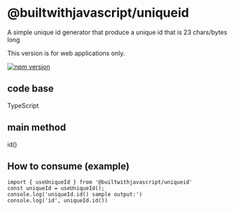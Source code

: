 # @builtwithjavascript/uniqueid
A simple unique id generator that produce a unique id that is 23 chars/bytes long

This version is for web applications only. 

[![npm version](https://badge.fury.io/js/@builtwithjavascript%2Funiqueid.svg)](https://badge.fury.io/js/@builtwithjavascript%2Funiqueid)

## code base
TypeScript

## main method
id()

## How to consume (example)
```
import { useUniqueId } from '@builtwithjavascript/uniqueid'
const uniqueId = useUniqueId();
console.log('uniqueId.id() sample output:')
console.log('id', uniqueId.id())
```
